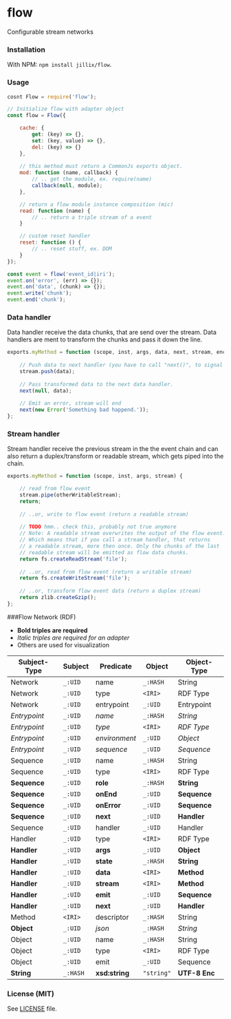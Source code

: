 # flow
Configurable stream networks

### Installation
With NPM: `npm install jillix/flow`.

### Usage
```js
cosnt Flow = require('flow');

// Initialize flow with adapter object
const flow = Flow({

    cache: {
        get: (key) => {},
        set: (key, value) => {},
        del: (key) => {}
    },
    
    // this method must return a CommonJs exports object.
    mod: function (name, callback) {
        // .. get the module, ex. require(name)
        callback(null, module);
    },

    // return a flow module instance composition (mic)
    read: function (name) {
        // .. return a triple stream of a event
    }

    // custom reset handler
    reset: function () {
        // .. reset stuff, ex. DOM
    }
});

const event = flow('event_id|iri');
event.on('error', (err) => {});
event.on('data', (chunk) => {});
event.write('chunk');
event.end('chunk');
```
### Data handler
Data handler receive the data chunks, that are send over the stream.
Data handlers are ment to transform the chunks and pass it down the line.
```js
exports.myMethod = function (scope, inst, args, data, next, stream, enc) {
    
    // Push data to next handler (you have to call "next()", to signal that the handler is done).
    stream.push(data);
    
    // Pass transformed data to the next data handler.
    next(null, data);
    
    // Emit an error, stream will end
    next(new Error('Something bad happend.'));
};
```
### Stream handler
Stream handler receive the previous stream in the the event chain and can also
return a duplex/transform or readable stream, which gets piped into the chain.
```js
exports.myMethod = function (scope, inst, args, stream) {

    // read from flow event
    stream.pipe(otherWritableStream);
    return;
    
    // ..or, write to flow event (return a readable stream)
    
    // TODO hmm.. check this, probably not true anymore 
    // Note: A readable stream overwrites the output of the flow event.
    // Which means that if you call a stream handler, that returns
    // a readable stream, more then once. Only the chunks of the last
    // readable stream will be emitted as flow data chunks.
    return fs.createReadStream('file');
    
    // ..or, read from flow event (return a writable stream)
    return fs.createWriteStream('file');
    
    // ..or, transform flow event data (return a duplex stream)
    return zlib.createGzip();
};
```
###Flow Network (RDF)

- **Bold triples are required**
- *Italic triples are required for an adapter*
- Others are used for visualization

| Subject-Type  | Subject  | Predicate      | Object     | Object-Type     |
| ------------- | -------- | -------------- | -----------| --------------- |
| Network       | `_:UID`  | name           | `_:HASH`   | String          |
| Network       | `_:UID`  | type           | `<IRI>`    | RDF Type        |
| Network       | `_:UID`  | entrypoint     | `_:UID`    | Entrypoint      |
| *Entrypoint*  | `_:UID`  | *name*         | `_:HASH`   | *String*        |
| *Entrypoint*  | `_:UID`  | *type*         | `<IRI>`    | *RDF Type*      |
| *Entrypoint*  | `_:UID`  |*environment*   | `_:UID `   | *Object*        |
| *Entrypoint*  | `_:UID`  | *sequence*     | `_:UID`    | *Sequence*      |
| Sequence      | `_:UID`  | name           | `_:HASH`   | String          |
| Sequence      | `_:UID`  | type           | `<IRI>`    | RDF Type        |
| **Sequence**  | `_:UID`  | **role**       | `_:HASH`   | **String**      |
| **Sequence**  | `_:UID`  | **onEnd**      | `_:UID`    | **Sequence**    |
| **Sequence**  | `_:UID`  | **onError**    | `_:UID`    | **Sequence**    |
| **Sequence**  | `_:UID`  | **next**       | `_:UID`    | **Handler**     |
| Sequence      | `_:UID`  | handler        | `_:UID`    | Handler         |
| Handler       | `_:UID`  | type           | `<IRI>`    | RDF Type        |
| **Handler**   | `_:UID`  | **args**       | `_:UID`    | **Object**      |
| **Handler**   | `_:UID`  | **state**      | `_:HASH`   | **String**      |
| **Handler**   | `_:UID`  | **data**       | `<IRI>`    | **Method**      |
| **Handler**   | `_:UID`  | **stream**     | `<IRI>`    | **Method**      |
| **Handler**   | `_:UID`  | **emit**       | `_:UID`    | **Sequence**    |
| **Handler**   | `_:UID`  | **next**       | `_:UID`    | **Handler**     |
| Method        | `<IRI>`  | descriptor     | `_:HASH`   | String          |
| **Object**    | `_:UID`  | *json*         | `_:HASH`   | *String*        |
| Object        | `_:UID`  | name           | `_:HASH`   | String          |
| Object        | `_:UID`  | type           | `<IRI>`    | RDF Type        |
| Object        | `_:UID`  | emit           | `_:UID`    | Sequence        |
| **String**    | `_:HASH` | **xsd:string** | `"string"` | **UTF-8 Enc**   |

### License (MIT)
See [LICENSE](https://github.com/jillix/flow/blob/master/LICENSE) file.
